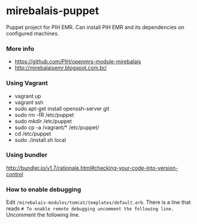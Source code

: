 # mirebalais-puppet

Puppet project for PIH EMR. Can install PIH EMR and its dependencies on configured machines.

### More info
- https://github.com/PIH/openmrs-module-mirebalais
- http://mirebalaisemr.blogspot.com.br/

### Using Vagrant

* vagrant up
* vagrant ssh
* sudo apt-get install openssh-server git
* sudo rm -fR /etc/puppet
* sudo mkdir /etc/puppet
* sudo cp -a /vagrant/* /etc/puppet/
* cd /etc/puppet
* sudo ./install.sh local

### Using bundler

http://bundler.io/v1.7/rationale.html#checking-your-code-into-version-control

### How to enable debugging

Edit `/mirebalais-modules/tomcat/templates/default.erb`. There is a line that reads `# To enable remote debugging uncomment the following line.` Uncomment the following line.
